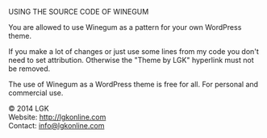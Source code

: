USING THE SOURCE CODE OF WINEGUM

You are allowed to use Winegum as a pattern for your own WordPress theme.

If you make a lot of changes or just use some lines from my code you don't need to set attribution.
Otherwise the "Theme by LGK" hyperlink must not be removed.

The use of Winegum as a WordPress theme is free for all. For personal and commercial use.


&copy; 2014 LGK<br>
Website: http://lgkonline.com<br>
Contact: info@lgkonline.com